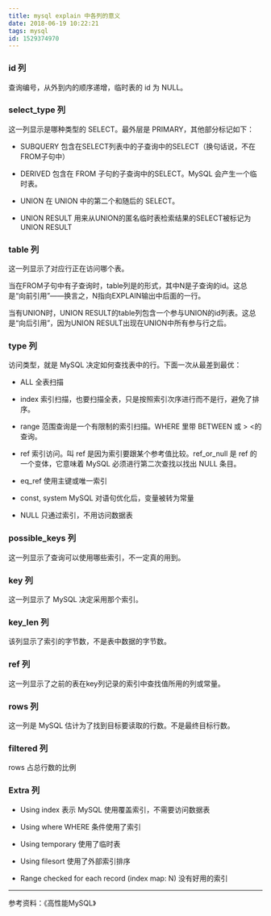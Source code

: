 ```yaml
---
title: mysql explain 中各列的意义
date: 2018-06-19 10:22:21
tags: mysql
id: 1529374970
---
```

### id 列
查询编号，从外到内的顺序递增，临时表的 id 为 NULL。

### select_type 列
这一列显示是哪种类型的 SELECT。最外层是 PRIMARY，其他部分标记如下：
- SUBQUERY
  包含在SELECT列表中的子查询中的SELECT（换句话说，不在FROM子句中）

- DERIVED
  包含在 FROM 子句的子查询中的SELECT。MySQL 会产生一个临时表。

- UNION
  在 UNION 中的第二个和随后的 SELECT。

- UNION RESULT
  用来从UNION的匿名临时表检索结果的SELECT被标记为UNION RESULT

### table 列
这一列显示了对应行正在访问哪个表。

当在FROM子句中有子查询时，table列是<derivedN>的形式，其中N是子查询的id。这总是“向前引用”——换言之，N指向EXPLAIN输出中后面的一行。

当有UNION时，UNION RESULT的table列包含一个参与UNION的id列表。这总是“向后引用”，因为UNION RESULT出现在UNION中所有参与行之后。

### type 列
访问类型，就是 MySQL 决定如何查找表中的行。下面一次从最差到最优：
- ALL
  全表扫描

- index
  索引扫描，也要扫描全表，只是按照索引次序进行而不是行，避免了排序。

- range
  范围查询是一个有限制的索引扫描。WHERE 里带 BETWEEN 或 > <的查询。

- ref
  索引访问。叫 ref 是因为索引要跟某个参考值比较。ref_or_null 是 ref 的一个变体，它意味着 MySQL 必须进行第二次查找以找出 NULL 条目。

- eq_ref
  使用主键或唯一索引

- const, system
  MySQL 对语句优化后，变量被转为常量

- NULL
  只通过索引，不用访问数据表

### possible_keys 列
这一列显示了查询可以使用哪些索引，不一定真的用到。

### key 列
这一列显示了 MySQL 决定采用那个索引。

### key_len 列
该列显示了索引的字节数，不是表中数据的字节数。

### ref 列
这一列显示了之前的表在key列记录的索引中查找值所用的列或常量。

### rows 列
这一列是 MySQL 估计为了找到目标要读取的行数。不是最终目标行数。

### filtered 列
rows 占总行数的比例

### Extra 列
- Using index
  表示 MySQL 使用覆盖索引，不需要访问数据表

- Using where
  WHERE 条件使用了索引

- Using temporary
  使用了临时表

- Using filesort
  使用了外部索引排序

- Range checked for each record (index map: N)
  没有好用的索引


--------------------------
参考资料：《高性能MySQL》